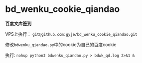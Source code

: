 # bd_wenku_cookie_qiandao
**百度文库签到**

 VPS上执行：
`git@github.com:gyje/bd_wenku_cookie_qiandao.git`

修改`bdwenku_qiandao.py`中的cookie为自己的百度cookie

执行:
`nohup python3 bdwenku_qiandao.py > bdwk_qd.log 2>&1 &`

